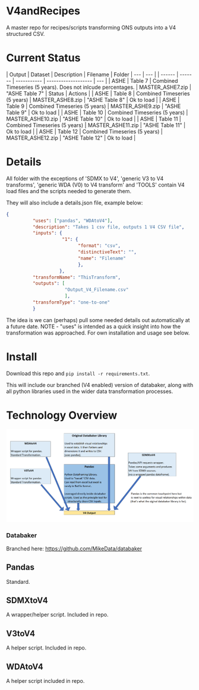 # V4andRecipes

A master repo for recipes/scripts transforming ONS outputs into a V4 structured CSV.


# Current Status

| Output | Dataset | Description | Filename  | Folder | --- | --- |
| ------ | ------- | ----------- | ------------------- | --- |
| ASHE | Table 7 | Combined Timeseries (5 years). Does not inlcude percentages. | MASTER_ASHE7.zip | "ASHE Table 7" | Status | Actions |
| ASHE | Table 8 | Combined Timeseries (5 years) | MASTER_ASHE8.zip | "ASHE Table 8" | Ok to load | 
| ASHE | Table 9 | Combined Timeseries (5 years) | MASTER_ASHE9.zip | "ASHE Table 9" | Ok to load |
| ASHE | Table 10 | Combined Timeseries (5 years) | MASTER_ASHE10.zip | "ASHE Table 10" | Ok to load |
| ASHE | Table 11 | Combined Timeseries (5 years) | MASTER_ASHE11.zip | "ASHE Table 11" | Ok to load |
| ASHE | Table 12 |  Combined Timeseries (5 years) | MASTER_ASHE12.zip | "ASHE Table 12" | Ok to load |


# Details

All folder with the exceptions of 'SDMX to V4', 'generic V3 to V4 transforms', 'generic WDA (V0) to V4 transform' and 'TOOLS' contain V4 load files and the scripts needed to generate them.

They will also include a details.json file, example below:

```json
{
          "uses": ["pandas", "WDAtoV4"],
          "description": "Takes 1 csv file, outputs 1 V4 CSV file",
          "inputs": {
                     "1": {
                           "format": "csv",
                           "distinctiveText": "",
                           "name": "Filename"
                           },
                    },
          "transformName": "ThisTransform",
          "outputs": [
                      "Output_V4_Filename.csv"
                      ],            
          "transformType": "one-to-one"
          }
```

The idea is we can (perhaps) pull some needed details out automatically at a future date. NOTE - "uses" is intended as a quick insight into how the transformation was approached. For own installation and usage see below.

# Install

Download this repo and ```pip install -r requirements.txt```.

This will include our branched (V4 enabled) version of databaker, along with all python libraries used in the wider data transformation processes.


# Technology Overview

![alt tag](/technology_overview_pic.png)

### Databaker

Branched here: https://github.com/MikeData/databaker

## Pandas

Standard.

## SDMXtoV4

A wrapper/helper script. Included in repo.

## V3toV4

A helper script. Included in repo.

## WDAtoV4

A helper script included in repo.

